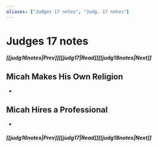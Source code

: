 ```yaml
---
aliases: ["Judges 17 notes", "Judg. 17 notes"]
---
```

# Judges 17 notes
##### <span class=arrow-left></span>[[judg16notes|Prev]]<span class=navigation-separator></span>[[judg17|Read]]<span class=navigation-separator></span>[[judg18notes|Next]]<span class=arrow-right></span>
## Micah Makes His Own Religion
- 
## Micah Hires a Professional
- 
##### <span class=arrow-left></span>[[judg16notes|Prev]]<span class=navigation-separator></span>[[judg17|Read]]<span class=navigation-separator></span>[[judg18notes|Next]]<span class=arrow-right></span>